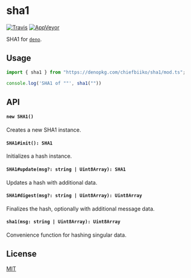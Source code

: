 # sha1

[![Travis](http://img.shields.io/travis/chiefbiiko/sha1.svg?style=flat)](http://travis-ci.org/chiefbiiko/sha1) [![AppVeyor](https://ci.appveyor.com/api/projects/status/github/chiefbiiko/sha1?branch=master&svg=true)](https://ci.appveyor.com/project/chiefbiiko/sha1)

SHA1 for [`deno`](https://deno.land).

## Usage

``` ts
import { sha1 } from "https://denopkg.com/chiefbiiko/sha1/mod.ts";

console.log('SHA1 of ""', sha1(""))
```

## API

#### `new SHA1()`

Creates a new SHA1 instance.

#### `SHA1#init(): SHA1`

Initializes a hash instance.

#### `SHA1#update(msg?: string | Uint8Array): SHA1`

Updates a hash with additional data.

#### `SHA1#digest(msg?: string | Uint8Array): Uint8Array`

Finalizes the hash, optionally with additional message data.

#### `sha1(msg: string | Uint8Array): Uint8Array`

Convenience function for hashing singular data.

## License

[MIT](./LICENSE)
